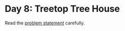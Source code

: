 # Day 8: Treetop Tree House

Read the [problem statement](https://adventofcode.com/2022/day/8) carefully.
